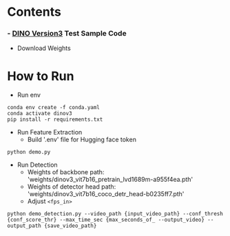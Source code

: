 Contents
=============

### - [DINO Version3](https://github.com/facebookresearch/dinov3) Test Sample Code
* Download Weights
    

How to Run
=============

* Run env

```
conda env create -f conda.yaml
conda activate dinov3
pip install -r requirements.txt
```

* Run Feature Extraction
    * Build '.env' file for Hugging face token

```
python demo.py
```

* Run Detection
    * Weights of backbone path: 'weights/dinov3_vit7b16_pretrain_lvd1689m-a955f4ea.pth'
    * Weights of detector head path: 'weights/dinov3_vit7b16_coco_detr_head-b0235ff7.pth'
    * Adjust `<fps_in>`

```
python demo_detection.py --video_path {input_video_path} --conf_thresh {conf_score_thr} --max_time_sec {max_seconds_of_ --output_video} --output_path {save_video_path}
```





